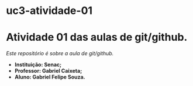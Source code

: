 # uc3-atividade-01
# Atividade 01 das aulas de git/github.
*Este repositório é sobre a aula de git/github.* 

- **Instituição: Senac;**
- **Professor: Gabriel Caixeta;**
- **Aluno: Gabriel Felipe Souza.**


